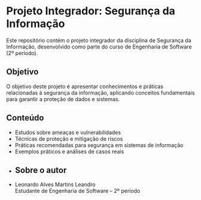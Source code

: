 # Projeto Integrador: Segurança da Informação
Este repositório contém o projeto integrador da disciplina de Segurança da Informação, desenvolvido como parte do curso de Engenharia de Software (2º período).
## Objetivo
O objetivo deste projeto é apresentar conhecimentos e práticas relacionadas à segurança da informação, aplicando conceitos fundamentais para garantir a proteção de dados e sistemas.
## Conteúdo
- Estudos sobre ameaças e vulnerabilidades  
- Técnicas de proteção e mitigação de riscos  
- Práticas recomendadas para segurança em sistemas de informação  
- Exemplos práticos e análises de casos reais
- ## Sobre o autor
- Leonardo Alves Martins Leandro  
Estudante de Engenharia de Software – 2º período
